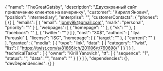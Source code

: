 {
    "name": "TheGreatGatsby",
    "description": "Двухэкранный сайт привлечению клиентов на вечеринку",
    "customer": "Кирилл Янович",
    "position": "intermediary",
    "enterprise": "",
    "customerContacts": {
        "phones": [
            {}
        ],
        "emails": [
            {
                "email": "jonny9k@gmail.com",
                "mark": "personal",
                "priority": "1"
            }
        ],
        "webpages": [
            {
                "homepage": ""
            },
            {
                "vk": ""
            },
            {
                "facebook": ""
            },
            {
                "twitter": ""
            }
        ]
    },
    "cost": "30$",
    "authors": [
        "Ilya Purouski"
    ],
    "license": "ISC",
    "homepage": [
        {
            "target": ""
        },
        {
            "current": ""
        }
    ],
    "granted": {
        "media": [
            {
                "type": "link",
                "data": [
                    {
                        "category": "Twist",
                        "list": [
                            "https://twist.com/a/81666/ch/201106/t/760698/"
                        ]
                    }
                ]
            }
        ],
        "technicalTasks" : [
            {
                "owner": "Kirill Yanovich",
                "tt": [
                    {
                        "sequence": "1",
                        "status": "",
                        "data": "",
                        "name": ""
                    }
                ]
            }
        ]
    },
    "dependencies": {},
    "devDependencies": {}
}
